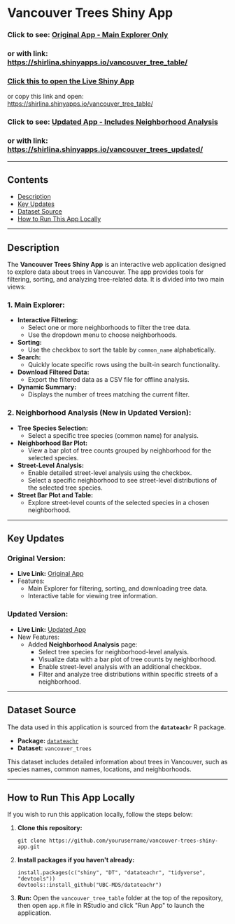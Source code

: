 # Vancouver Trees Shiny App

### Click to see: [Original App - Main Explorer Only](https://shirlina.shinyapps.io/vancouver_tree_table/) 
### or with link: https://shirlina.shinyapps.io/vancouver_tree_table/
### [Click this to open the Live Shiny App](https://shirlina.shinyapps.io/vancouver_tree_table/)
or copy this link and open: https://shirlina.shinyapps.io/vancouver_tree_table/


### Click to see: [Updated App - Includes Neighborhood Analysis](https://shirlina.shinyapps.io/vancouver_trees_updated/)
### or with link: https://shirlina.shinyapps.io/vancouver_trees_updated/

---

## Contents
- [Description](#description)
- [Key Updates](#key-updates)
- [Dataset Source](#dataset-source)
- [How to Run This App Locally](#how-to-run-this-app-locally)

---

## Description
The **Vancouver Trees Shiny App** is an interactive web application designed to explore data about trees in Vancouver. The app provides tools for filtering, sorting, and analyzing tree-related data. It is divided into two main views:

### 1. Main Explorer:
- **Interactive Filtering:** 
  - Select one or more neighborhoods to filter the tree data.
  - Use the dropdown menu to choose neighborhoods.
- **Sorting:** 
  - Use the checkbox to sort the table by `common_name` alphabetically.
- **Search:** 
  - Quickly locate specific rows using the built-in search functionality.
- **Download Filtered Data:**
  - Export the filtered data as a CSV file for offline analysis.
- **Dynamic Summary:**
  - Displays the number of trees matching the current filter.

### 2. Neighborhood Analysis (New in Updated Version):
- **Tree Species Selection:**
  - Select a specific tree species (common name) for analysis.
- **Neighborhood Bar Plot:**
  - View a bar plot of tree counts grouped by neighborhood for the selected species.
- **Street-Level Analysis:**
  - Enable detailed street-level analysis using the checkbox.
  - Select a specific neighborhood to see street-level distributions of the selected tree species.
- **Street Bar Plot and Table:**
  - Explore street-level counts of the selected species in a chosen neighborhood.

---

## Key Updates
### Original Version:
- **Live Link:** [Original App](https://shirlina.shinyapps.io/vancouver_tree_table/)
- Features:
  - Main Explorer for filtering, sorting, and downloading tree data.
  - Interactive table for viewing tree information.

### Updated Version:
- **Live Link:** [Updated App](https://shirlina.shinyapps.io/vancouver_trees_updated/)
- New Features:
  - Added **Neighborhood Analysis** page:
    - Select tree species for neighborhood-level analysis.
    - Visualize data with a bar plot of tree counts by neighborhood.
    - Enable street-level analysis with an additional checkbox.
    - Filter and analyze tree distributions within specific streets of a neighborhood.

---

## Dataset Source
The data used in this application is sourced from the **`datateachr`** R package.

- **Package:** [`datateachr`](https://github.com/UBC-MDS/datateachr)
- **Dataset:** `vancouver_trees`

This dataset includes detailed information about trees in Vancouver, such as species names, common names, locations, and neighborhoods.

---

## How to Run This App Locally
If you wish to run this application locally, follow the steps below:

1. **Clone this repository:**
   ```
   git clone https://github.com/yourusername/vancouver-trees-shiny-app.git
   ```

2. **Install packages if you haven't already:**
   ```
   install.packages(c("shiny", "DT", "datateachr", "tidyverse", "devtools"))
   devtools::install_github("UBC-MDS/datateachr")
   ```
   
3. **Run:**
   Open the `vancouver_tree_table` folder at the top of the repository, then open `app.R` file in RStudio and click "Run App" to launch the application.

